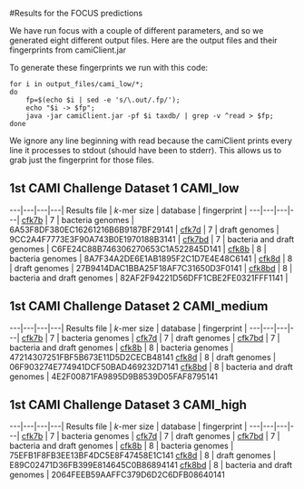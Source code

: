 #Results for the FOCUS predictions

We have run focus with a couple of different parameters, and so we generated eight different output files. Here are the output files and their fingerprints from camiClient.jar

To generate these fingerprints we run with this code:

```
for i in output_files/cami_low/*;
do
	fp=$(echo $i | sed -e 's/\.out/.fp/');
	echo "$i -> $fp";
	java -jar camiClient.jar -pf $i taxdb/ | grep -v ^read > $fp;
done
```

We ignore any line beginning with read because the camiClient prints every line it processes to stdout (should have been to stderr). This allows us to grab just the fingerprint for those files.


## 1st CAMI Challenge Dataset 1 CAMI_low

---|---|---|---|
Results file | *k*-mer size | database | fingerprint |
---|---|---|---|
[cfk7b](cami_low/cfk7b.out)  | 7 | bacteria genomes | 6A53F8DF380EC16261216B6B9187BF29141 |
[cfk7d](cami_low/cfk7d.out)  | 7 | draft genomes | 9CC2A4F7773E3F90A743B0E1970188B3141 |
[cfk7bd](cami_low/cfk7bd.out) | 7 | bacteria and draft genomes | C6FE24C88B746306270653C1A522845D141 |
[cfk8b](cami_low/cfk8b.out)  | 8 | bacteria genomes | 8A7F34A2DE6E1AB1895F2C1D7E4E48C6141 |
[cfk8d](cami_low/cfk8d.out)  | 8 | draft genomes | 27B9414DAC1BBA25F18AF7C31650D3F0141 |
[cfk8bd](cami_low/cfk8bd.out) | 8 | bacteria and draft genomes | 82AF2F94221D56DFF1CBE2FE0321FFF1141 |


## 1st CAMI Challenge Dataset 2 CAMI_medium

---|---|---|---|
Results file | *k*-mer size | database | fingerprint |
---|---|---|---|
[cfk7b](cami_mid/cfk7b.out)  | 7 | bacteria genomes | 
[cfk7d](cami_mid/cfk7d.out)  | 7 | draft genomes | 
[cfk7bd](cami_mid/cfk7bd.out) | 7 | bacteria and draft genomes | 
[cfk8b](cami_mid/cfk8b.out)  | 8 | bacteria genomes | 47214307251FBF5B673E11D5D2CECB48141
[cfk8d](cami_mid/cfk8d.out)  | 8 | draft genomes | 06F903274E774941DCF50BAD469232D7141
[cfk8bd](cami_mid/cfk8bd.out) | 8 | bacteria and draft genomes | 4E2F00871FA9895D9B8539D05FAF8795141


## 1st CAMI Challenge Dataset 3 CAMI_high


---|---|---|---|
Results file | *k*-mer size | database | fingerprint |
---|---|---|---|
[cfk7b](cami_high/cfk7b.out)  | 7 | bacteria genomes | 
[cfk7d](cami_high/cfk7d.out)  | 7 | draft genomes | 
[cfk7bd](cami_high/cfk7bd.out) | 7 | bacteria and draft genomes | 
[cfk8b](cami_high/cfk8b.out)  | 8 | bacteria genomes | 75EFB1F8FB3EE13BF4DC5E8F47458E1C141
[cfk8d](cami_high/cfk8d.out)  | 8 | draft genomes | E89C02471D36FB399E814645C0B86894141
[cfk8bd](cami_high/cfk8bd.out) | 8 | bacteria and draft genomes | 2064FEEB59AAFFC379D6D2C6DFB08640141






